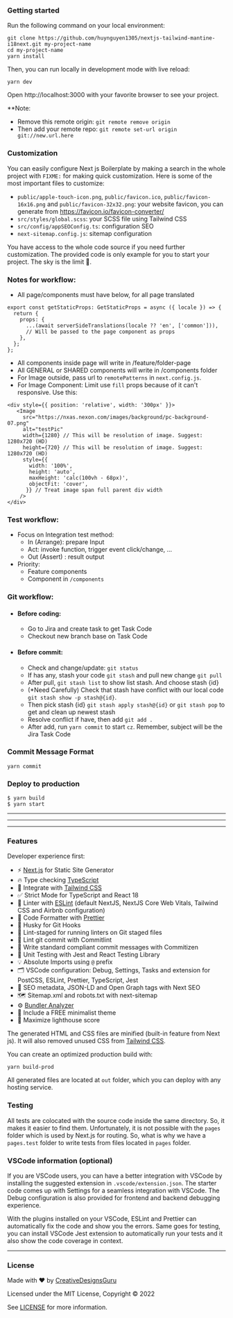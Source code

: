 ### Getting started

Run the following command on your local environment:

```shell
git clone https://github.com/huynguyen1305/nextjs-tailwind-mantine-i18next.git my-project-name
cd my-project-name
yarn install
```

Then, you can run locally in development mode with live reload:

```shell
yarn dev
```

Open http://localhost:3000 with your favorite browser to see your project.

**Note: 
- Remove this remote origin: `git remote remove origin`
- Then add your remote repo: `git remote set-url origin git://new.url.here`

### Customization

You can easily configure Next js Boilerplate by making a search in the whole project with `FIXME:` for making quick customization. Here is some of the most important files to customize:

- `public/apple-touch-icon.png`, `public/favicon.ico`, `public/favicon-16x16.png` and `public/favicon-32x32.png`: your website favicon, you can generate from https://favicon.io/favicon-converter/
- `src/styles/global.scss`: your SCSS file using Tailwind CSS
- `src/config/appSEOConfig.ts`: configuration SEO
- `next-sitemap.config.js`: sitemap configuration

You have access to the whole code source if you need further customization. The provided code is only example for you to start your project. The sky is the limit 🚀.


### Notes for workflow:
- All page/components must have below, for all page translated
```shell
export const getStaticProps: GetStaticProps = async ({ locale }) => {
  return {
    props: {
      ...(await serverSideTranslations(locale ?? 'en', ['common'])),
      // Will be passed to the page component as props
    },
  };
};
```
- All components inside page will write in /feature/folder-page
- All GENERAL or SHARED components will write in /components folder
- For Image outside, pass url to `remotePatterns` in `next.config.js`. 
- For Image Component: Limit use `fill` props because of it can't responsive. Use this:
```shell
<div style={{ position: 'relative', width: '300px' }}>
   <Image
     src="https://nxas.nexon.com/images/background/pc-background-07.png"
     alt="testPic"
     width={1280} // This will be resolution of image. Suggest: 1280x720 (HD)
     height={720} // This will be resolution of image. Suggest: 1280x720 (HD)
     style={{
       width: '100%',
       height: 'auto',
       maxHeight: 'calc(100vh - 68px)',
       objectFit: 'cover',
      }} // Treat image span full parent div width
    />
</div>
```


### Test workflow:
- Focus on Integration test method:
  - In (Arrange): prepare Input
  - Act: invoke function, trigger event click/change, ...
  - Out (Assert) : result output
- Priority: 
  - Feature components
  - Component in `/components`
  
 ### Git workflow:
- #### Before coding: 
  - Go to Jira and create task to get Task Code
  - Checkout new branch base on Task Code
- #### Before commit:
  - Check and change/update: `git status`
  - If has any, stash your code `git stash` and pull new change `git pull`
  - After pull, `git stash list` to show list stash. And choose stash {id}
  - (*Need Carefully) Check that stash have conflict with our local code `git stash show -p stash@{id}`. 
  - Then pick stash {id} `git stash apply stash@{id}` or `git stash pop` to get and clean up newest stash
  - Resolve conflict if have, then add `git add .`
  - After add, run `yarn commit` to start `cz`. Remember, subject will be the Jira Task Code
 
### Commit Message Format
```shell
yarn commit
```

### Deploy to production
```shell
$ yarn build
$ yarn start
```

---
---
---

### Features
Developer experience first:

- ⚡ [Next.js](https://nextjs.org) for Static Site Generator
- 🔥 Type checking [TypeScript](https://www.typescriptlang.org)
- 💎 Integrate with [Tailwind CSS](https://tailwindcss.com)
- ✅ Strict Mode for TypeScript and React 18
- 📏 Linter with [ESLint](https://eslint.org) (default NextJS, NextJS Core Web Vitals, Tailwind CSS and Airbnb configuration)
- 💖 Code Formatter with [Prettier](https://prettier.io)
- 🦊 Husky for Git Hooks
- 🚫 Lint-staged for running linters on Git staged files
- 🚓 Lint git commit with Commitlint
- 📓 Write standard compliant commit messages with Commitizen
- 🦺 Unit Testing with Jest and React Testing Library
- 💡 Absolute Imports using `@` prefix
- 🗂 VSCode configuration: Debug, Settings, Tasks and extension for PostCSS, ESLint, Prettier, TypeScript, Jest
- 🤖 SEO metadata, JSON-LD and Open Graph tags with Next SEO
- 🗺️ Sitemap.xml and robots.txt with next-sitemap
- ⚙️ [Bundler Analyzer](https://www.npmjs.com/package/@next/bundle-analyzer)
- 🌈 Include a FREE minimalist theme
- 💯 Maximize lighthouse score

The generated HTML and CSS files are minified (built-in feature from Next js). It will also removed unused CSS from [Tailwind CSS](https://tailwindcss.com).

You can create an optimized production build with:

```shell
yarn build-prod
```

All generated files are located at `out` folder, which you can deploy with any hosting service.

### Testing

All tests are colocated with the source code inside the same directory. So, it makes it easier to find them. Unfortunately, it is not possible with the `pages` folder which is used by Next.js for routing. So, what is why we have a `pages.test` folder to write tests from files located in `pages` folder.
### VSCode information (optional)

If you are VSCode users, you can have a better integration with VSCode by installing the suggested extension in `.vscode/extension.json`. The starter code comes up with Settings for a seamless integration with VSCode. The Debug configuration is also provided for frontend and backend debugging experience.

With the plugins installed on your VSCode, ESLint and Prettier can automatically fix the code and show you the errors. Same goes for testing, you can install VSCode Jest extension to automatically run your tests and it also show the code coverage in context.

---------------------------------------------------------------------------------------------------------------------------------------------------------------

### License
Made with ♥ by [CreativeDesignsGuru](https://creativedesignsguru.com)

Licensed under the MIT License, Copyright © 2022

See [LICENSE](LICENSE) for more information.

